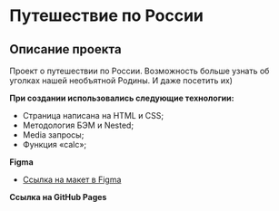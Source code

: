 # Путешествие по России

## Описание проекта  
Проект о путешествии по России. Возможность больше узнать об уголках нашей необъятной Родины. И даже посетить их)

**При создании использовались следующие технологии:**
* Страница написана на HTML и CSS;
* Методология БЭМ и Nested;
* Media запросы;
* Функция &laquo;calc&raquo;;

**Figma**

* [Ссылка на макет в Figma](https://www.figma.com/file/5S2WSbEFL6awjVWJ0NWL8Q/Sprint-3_-Russia-_-desktop-mobile?node-id=28503%3A0)

**Ссылка на GitHub Pages**